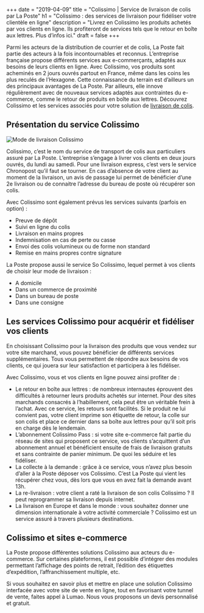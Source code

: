 +++
date = "2019-04-09"
title = "Colissimo | Service de livraison de colis par La Poste"
h1 = "Colissimo : des services de livraison pour fidéliser votre clientèle en ligne"
description = "Livrez en Colissimo les produits achetés par vos clients en ligne. Ils profiteront de services tels que le retour en boîte aux lettres. Plus d’infos ici."
draft = false
+++

Parmi les acteurs de la distribution de courrier et de colis, La Poste fait partie des acteurs à la fois incontournables et reconnus. L’entreprise française propose différents services aux e-commerçants, adaptés aux besoins de leurs clients en ligne. Avec Colissimo, vos produits sont acheminés en 2 jours ouvrés partout en France, même dans les coins les plus reculés de l’Hexagone. Cette connaissance du terrain est d’ailleurs un des principaux avantages de La Poste. Par ailleurs, elle innove régulièrement avec de nouveaux services adaptés aux contraintes du e-commerce, comme le retour de produits en boîte aux lettres. Découvrez Colissimo et les services associés pour votre solution de [livraison de colis](/ecommerce/tunnel-de-vente/livraison/).

## Présentation du service Colissimo

<img class="animate zoomIn margin-auto" src="/images/livraison/logo-colissimo.png" alt="Mode de livraison Colissimo" />

Colissimo, c’est le nom du service de transport de colis aux particuliers assuré par La Poste. L’entreprise s’engage à livrer vos clients en deux jours ouvrés, du lundi au samedi. Pour une livraison express, c’est vers le service Chronopost qu’il faut se tourner. En cas d’absence de votre client au moment de la livraison, un avis de passage lui permet de bénéficier d’une 2e livraison ou de connaitre l’adresse du bureau de poste où récupérer son colis.

Avec Colissimo sont également prévus les services suivants (parfois en option) :

-	Preuve de dépôt
-	Suivi en ligne du colis
-	Livraison en mains propres
-	Indemnisation en cas de perte ou casse
-	Envoi des colis volumineux ou de forme non standard
-	Remise en mains propres contre signature

La Poste propose aussi le service So Colissimo, lequel permet à vos clients de choisir leur mode de livraison :

-	A domicile
-	Dans un commerce de proximité
-	Dans un bureau de poste
-	Dans une consigne

## Les services Colissimo pour acquérir et fidéliser vos clients

En choisissant Colissimo pour la livraison des produits que vous vendez sur votre site marchand, vous pouvez bénéficier de différents services supplémentaires. Tous vous permettent de répondre aux besoins de vos clients, ce qui jouera sur leur satisfaction et participera à les fidéliser. 

Avec Colissimo, vous et vos clients en ligne pouvez ainsi profiter de :

-	Le retour en boîte aux lettres : de nombreux internautes éprouvent des difficultés à retourner leurs produits achetés sur internet. Pour des sites marchands consacrés à l’habillement, cela peut être un véritable frein à l’achat. Avec ce service, les retours sont facilités. Si le produit ne lui convient pas, votre client imprime son étiquette de retour, la colle sur son colis et place ce dernier dans sa boîte aux lettres pour qu’il soit pris en charge dès le lendemain.
-	L’abonnement Colissimo Pass : si votre site e-commerce fait partie du réseau de sites qui proposent ce service, vos clients s’acquittent d’un abonnement annuel et bénéficient ensuite de frais de livraison gratuits et sans contrainte de panier minimum. De quoi les séduire et les fidéliser.
-	La collecte à la demande : grâce à ce service, vous n’avez plus besoin d’aller à la Poste déposer vos Colissimo. C’est La Poste qui vient les récupérer chez vous, dès lors que vous en avez fait la demande avant 13h.
-	La re-livraison : votre client a raté la livraison de son colis Colissimo ? Il peut reprogrammer sa livraison depuis internet.
-	La livraison en Europe et dans le monde : vous souhaitez donner une dimension internationale à votre activité commerciale ? Colissimo est un service assuré à travers plusieurs destinations.

## Colissimo et sites e-commerce

La Poste propose différentes solutions Colissimo aux acteurs du e-commerce. Sur certaines plateformes, il est possible d’intégrer des modules permettant l’affichage des points de retrait, l’édition des étiquettes d’expédition, l’affranchissement multiple, etc.

Si vous souhaitez en savoir plus et mettre en place une solution Colissimo interfacée avec votre site de vente en ligne, tout en favorisant votre tunnel de vente, faites appel à Lumao. Nous vous proposons un devis personnalisé et gratuit.
